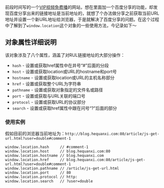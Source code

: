 前段时间写的一个[VIP视频免费播](http://www.hequanxi.com/tool/ggvip.html)的网站，想在里面加一个百度分享的功能，却发现百度分享出来的链接地址是当前地址的，就想了个办法做分享之前获取当前URL地址并设置一个新URL地址给浏览器，于是就解决了百度分享的问题。在这个过程中了解到了`window.location`这个对象的一些使用方法，今记录如下～

## 对象属性详细说明

该对象涉及了八个属性，涵盖了对RUL链接地址的大部分操作：

* `hash`        - 设置或获取href属性中在井号“#”后面的分段
* `host`        - 设置或获取location或URL的hostname和port号
* `hostname`    - 设置或获取location或URL的主机名称部分
* `href`        - 设置或获取整个URL为字符串
* `pathname`    - 设置或获取对象指定的文件名或路径
* `port`        - 设置或获取与URL关联的端口号
* `protocol`    - 设置或获取URL的协议部分
* `search`      - 设置或获取href属性中跟在问号“?”后面的部分

### 使用实例

假如目前的浏览器当前地址为：`http://blog.hequanxi.com:80/article/js-get-url.html?user=double#comment-1`

    window.location.hash     // #comment-1
    window.location.host     // blog.hequanxi.com:80
    window.location.hostname // blog.hequanxi.com
    window.location.href     // blog.hequanxi.com:80/article/js-get-url.html?user=double#comment-1
    window.location.pathname // /article/js-get-url.html
    window.location.port     // 80
    window.location.protocol // http:
    window.location.search   // ?user=double

